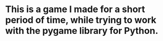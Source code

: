 # This is a game I made for a short period of time, while trying to work with the pygame library for Python.
